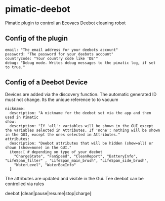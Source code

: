 # pimatic-deebot
Pimatic plugin to control an Ecovacs Deebot cleaning robot

## Config of the plugin

```
email: "The email address for your deebots account"
password: "The password for your deebots account"
countrycode: "Your country code like 'DE'"
debug: "Debug mode. Writes debug messages to the pimatic log, if set to true."
```

## Config of a Deebot Device

Devices are added via the discovery function.
The automatic generated ID must not change. Its the unique reference to to vacuum

```
nickname:
  description: "A nickname for the deebot set via the app and then used in Pimatic
show:
  description: "If 'all': variables will be shown in the GUI except the variables selected in Attributes. If 'none': nothing will be shown in the GUI, except the ones selected in Attributes."
attributes:
  description: "Deebot attributes that will be hidden (show=all) or shown (show=none) in the GUI."
  items:[ # depending on type of your deebot
    "ChargeState", "FanSpeed", "CleanReport", "BatteryInfo",      "LifeSpan_filter" , "LifeSpan_main_brush", "LifeSpan_side_brush",
    "WaterLevel", "WaterBoxInfo"
  ]
```

The attributes are updated and visible in the Gui.
Tee deebot can be controlled via rules

deebot <Pimatic DeebBot ID> [clean|pause|resume|stop|charge]
